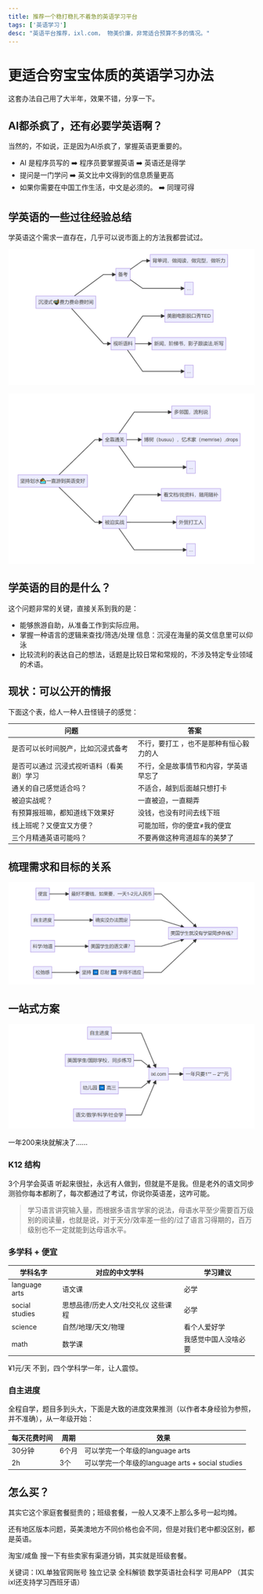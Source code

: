 ```yaml
---
title: 推荐一个稳打稳扎不着急的英语学习平台
tags: ['英语学习']
desc: "英语平台推荐，ixl.com， 物美价廉，非常适合预算不多的情况。"
---
```


# 更适合穷宝宝体质的英语学习办法

这套办法自己用了大半年，效果不错，分享一下。

## AI都杀疯了，还有必要学英语啊？

当然的，不如说，正是因为AI杀疯了，掌握英语更重要的。

- AI 是程序员写的 ➡️ 程序员要掌握英语 ➡️ 英语还是得学 
- 提问是一门学问 ➡️ 英文比中文得到的信息质量更高
- 如果你需要在中国工作生活，中文是必须的。 ➡️ 同理可得

## 学英语的一些过往经验总结

学英语这个需求一直存在，几乎可以说市面上的方法我都尝试过。

![1](./pic/1.png)



![2](./pic/2.png)



## 学英语的目的是什么？

这个问题非常的关键，直接关系到我的是：

- 能够旅游自助，从准备工作到实际应用。
- 掌握一种语言的逻辑来查找/筛选/处理 信息：沉浸在海量的英文信息里可以仰泳
- 比较流利的表达自己的想法，话题是比较日常和常规的，不涉及特定专业领域的术语。

## 现状：可以公开的情报

下面这个表，给人一种人丑怪镜子的感觉：

| 问题                                      | 答案                                    |
| ----------------------------------------- | --------------------------------------- |
| 是否可以长时间脱产，比如沉浸式备考        | 不行，要打工 ，也不是那种有恒心毅力的人 |
| 是否可以通过 沉浸式视听语料（看美剧）学习 | 不行，全是故事情节和内容，学英语早忘了  |
| 通关的自己感觉适合吗？                    | 不适合，越到后面越只想打卡              |
| 被迫实战呢？                              | 一直被迫，一直糊弄                      |
| 有预算报班嘛，都知道线下效果好            | 没钱，也没有时间去线下班                |
| 线上班呢？又便宜又方便？                  | 可能加班，你的便宜≠我的便宜             |
| 三个月精通英语可能吗？                    | 不要再做这种弯道超车的美梦了            |

## 梳理需求和目标的关系

![image-20240607135113082](./pic/3.png)

## 一站式方案

![image-20240607135142643](./pic/4.png)

一年200来块就解决了......

### K12 结构 

3个月学会英语 听起来很扯，永远有人做到，但就是不是我。但是老外的语文同步测验你每本都刷了，每次都通过了考试，你说你英语差，这咋可能。

> 学习语言讲究输入量，而根据多语言学家的说法，母语水平至少需要百万级别的阅读量，也就是说，对于天分/效率差一些的/过了语言习得期的，百万级别也不一定就能到达母语水平。



### 多学科 + 便宜

| 学科名字       | 对应的中文学科                      | 学习建议             |
| -------------- | ----------------------------------- | -------------------- |
| language arts  | 语文课                              | 必学                 |
| social studies | 思想品德/历史人文/社交礼仪 这些课程 | 必学                 |
| science        | 自然/地理/天文/物理                 | 看个人爱好学         |
| math           | 数学课                              | 我感觉中国人没啥必要 |

¥1元/天 不到，四个学科学一年，让人震惊。

 ### 自主进度

全程自学，题目多到头大，下面是大致的进度效果推测（以作者本身经验为参照，并不准确），从一年级开始：

| 每天花费时间 | 周期  | 效果                                             |
| ------------ | ----- | ------------------------------------------------ |
| 30分钟       | 6个月 | 可以学完一个年级的language arts                  |
| 2h           | 3个   | 可以学完一个年级的language arts + social studies |



## 怎么买？

其实它这个家庭套餐挺贵的；班级套餐，一般人又凑不上那么多号一起均摊。

还有地区版本问题，英美澳地方不同价格也会不同，但是对我们老中都没区别，都是英语。

淘宝/咸鱼 搜一下有些卖家有渠道分销，其实就是班级套餐。

关键词：IXL单独官网账号 独立记录 全科解锁 数学英语社会科学 可用APP （其实ixl还支持学习西班牙语）







